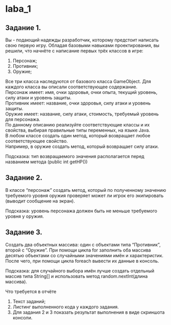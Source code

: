 # laba_1

## Задание 1.
Вы - подающий надежды разработчик, которому предстоит написать свою первую игру. Обладая базовыми навыками проектирования, вы решили, что начнёте с написание первых трёх классов в игре:  
1.	Персонаж;  
2.	Противник;  
3.	Оружие;

Все три класса наследуются от базового класса GameObject. Для каждого класса вы описали соответствующее содержание.  
Персонаж имеет: имя, очки здоровья, очки опыта, текущий уровень, силу атаки и уровень защиты.  
Противник имеет: название, очки здоровья, силу атаки и уровень защиты.  
Оружие имеет: название, силу атаки, стоимость, требуемый уровень для персонажа.  
По данному описанию реализуйте соответствующие классы и их свойства, выбирая правильные типы переменных, на языке Java.  
В любом классе создать один метод, который возвращает любое соответствующее свойство.  
Например, в оружие создать метод, который возвращает силу атаки.  

Подсказка: тип возвращаемого значения располагается перед названием метода (public int getHP())  
 
## Задание 2.
В классе “персонаж” создать метод, который по полученному значению требуемого уровня оружия проверяет может ли игрок его экипировать (выводит сообщение на экран).

Подсказка: уровень персонажа должен быть не меньше требуемого уровня у оружия.

## Задание 3.
Создать два объектных массива: один с объектами типа “Противник”, второй с “Оружие”. При помощи цикла for заполнить оба массива десятью объектами со случайными значениями имён и характеристик. После чего, при помощи цикла foreach вывести их данные в консоль.

Подсказка: для случайного выбора имён лучше создать отдельный массив типа String[] и использовать метод random.nextInt(длина массива).

Что требуется в отчёте  
1.	Текст заданий;  
2.	Листинг выполненного кода у каждого задания.  
3.	Для задания 2 и 3 показать результат выполнения в виде скриншота консоли.  
